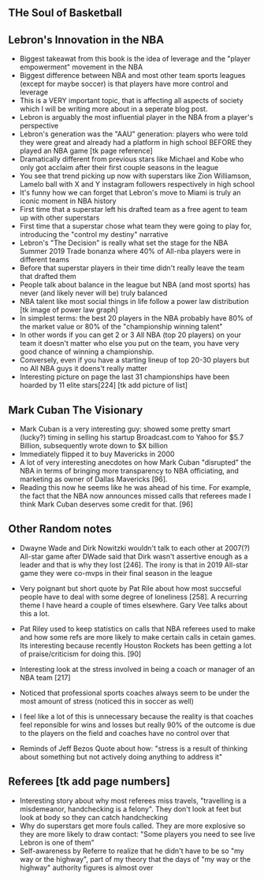## THe Soul of Basketball


## Lebron's Innovation in the NBA
- Biggest takeawat from this book is the idea of leverage and the "player empowerment" movement in the NBA
- Biggest difference between NBA and most other team sports leagues (except for maybe soccer) is that players have more control and leverage
- This is a VERY important topic, that is affecting all aspects of society which I will be writing more about in a seperate blog post.
- Lebron is arguably the most influential player in the NBA from a player's perspective
- Lebron's generation was the "AAU" generation: players who were told they were great and already had a platform in high school BEFORE they played an NBA game [tk page reference]
- Dramatically different from previous stars like Michael and Kobe who only got acclaim after their first couple seasons in the league
- You see that trend picking up now with superstars like Zion Williamson, Lamelo ball with X and Y instagram followers respectively in high school
- It's funny how we can forget that Lebron's move to Miami is truly an iconic moment in NBA history
- First time that a superstar left his drafted team as a free agent to team up with other superstars 
- First time that a superstar chose what team they were going to play for, introducing the "control my destiny" narrative
- Lebron's "The Decision" is really what set the stage for the NBA Summer 2019 Trade bonanza where 40% of All-nba players were in different teams
- Before that superstar players in their time didn't really leave the team that drafted them
- People talk about balance in the league but NBA (and most sports) has never (and likely never will be) truly balanced 
- NBA talent like most social things in life follow a power law distribution [tk image of power law graph]
- In simplest terms: the best 20 players in the NBA probably have 80% of the market value or 80% of the "championship winning talent"
- In other words if you can get 2 or 3 All NBA (top 20 players) on your team it doesn't matter who else you put on the team, you have very good chance of winning a championship.
- Conversely, even if you have a starting lineup of top 20-30 players but no All NBA guys it doens't really matter
- Interesting picture on page the last 31 championships have been hoarded by 11 elite stars[224] [tk add picture of list]

## Mark Cuban The Visionary
- Mark Cuban is a very interesting guy: showed some pretty smart (lucky?) timing in selling his startup Broadcast.com to Yahoo for $5.7 Billion, subsequently wrote down to $X billion
- Immediately flipped it to buy Mavericks in 2000
- A lot of very interesting anecdotes on how Mark Cuban "disrupted" the NBA in terms of bringing more transparency to NBA officiating, and marketing as owner of Dallas Mavericks [96]. 
- Reading this now he seems like he was ahead of his time. For example, the fact that the NBA now announces missed calls that referees made I think Mark Cuban deserves some credit for that. [96]


## Other Random notes
- Dwayne Wade and Dirk Nowitzki wouldn't talk to each other at 2007(?) All-star game after DWade said that Dirk wasn't assertive enough as a leader and that is why they lost [246]. The irony is that in 2019 All-star game they were co-mvps in their final season in the league
- Very poignant but short quote by Pat Rile about how most succseful people have to deal with some degree of loneliness [258]. A recurring theme I have heard a couple of times elsewhere. Gary Vee talks about this a lot. 

- Pat Riley used to keep statistics on calls that NBA referees used to make and how some refs are more likely to make certain calls in cetain games. Its interesting because recently Houston Rockets has been getting a lot of praise/criticism for doing this.
 [90]

- Interesting look at the stress involved in being a coach or manager of an NBA team [217]
- Noticed that professional sports coaches always seem to be under the most amount of stress (noticed this in soccer as well)
- I feel like a lot of this is unnecessary because the reality is that coaches feel reponsible for wins and losses but really 90% of the outcome is due to the players on the field and coaches have no control over that
- Reminds of Jeff Bezos Quote about how: "stress is a result of thinking about something but not actively doing anything to address it"

## Referees [tk add page numbers]
- Interesting story about why most referees miss travels, "travelling is a misdemeanor, handchecking is a felony". They don't look at feet but look at body so they can catch handchecking
- Why do superstars get more fouls called. They are more explosive so they are more likely to draw contact:
"Some players you need to see live Lebron is one of them"
- Self-awareness by Referre to realize that he didn't have to be so "my way or the highway", part of my theory that the days of "my way or the highway" authority figures is almost over